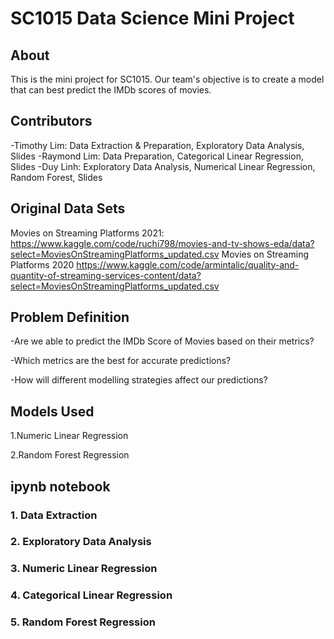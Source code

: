 # SC1015 Data Science Mini Project

## About 
This is the mini project for SC1015. Our team's objective is to create a model that can best predict the IMDb scores of movies.


## Contributors
-Timothy Lim: Data Extraction & Preparation, Exploratory Data Analysis, Slides
-Raymond Lim: Data Preparation, Categorical Linear Regression, Slides
-Duy Linh: Exploratory Data Analysis, Numerical Linear Regression, Random Forest, Slides

## Original Data Sets
Movies on Streaming Platforms 2021: https://www.kaggle.com/code/ruchi798/movies-and-tv-shows-eda/data?select=MoviesOnStreamingPlatforms_updated.csv 
Movies on Streaming Platforms 2020 https://www.kaggle.com/code/armintalic/quality-and-quantity-of-streaming-services-content/data?select=MoviesOnStreamingPlatforms_updated.csv

## Problem Definition
-Are we able to predict the IMDb Score of Movies based on their metrics?

-Which metrics are the best for accurate predictions?

-How will different modelling strategies affect our predictions?

## Models Used
1.Numeric Linear Regression

2.Random Forest Regression

## ipynb notebook
### 1. Data Extraction


### 2. Exploratory Data Analysis

### 3. Numeric Linear Regression

### 4. Categorical Linear Regression

### 5. Random Forest Regression
